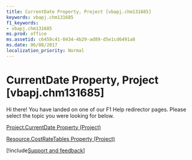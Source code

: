 ```yaml
---
title: CurrentDate Property, Project [vbapj.chm131685]
keywords: vbapj.chm131685
f1_keywords:
- vbapj.chm131685
ms.prod: office
ms.assetid: c6458c41-0434-4b29-ad89-d5e1cd6491a8
ms.date: 06/08/2017
localization_priority: Normal
---
```



# CurrentDate Property, Project [vbapj.chm131685]

Hi there! You have landed on one of our F1 Help redirector pages. Please select the topic you were looking for below.

[Project.CurrentDate Property (Project)](http://msdn.microsoft.com/library/008da48d-2bc8-f69c-c0d1-1b44a57c1c69%28Office.15%29.aspx)

[Resource.CostRateTables Property (Project)](http://msdn.microsoft.com/library/604d89ee-a16e-812e-0459-b93ed096340e%28Office.15%29.aspx)

[!include[Support and feedback](~/includes/feedback-boilerplate.md)]